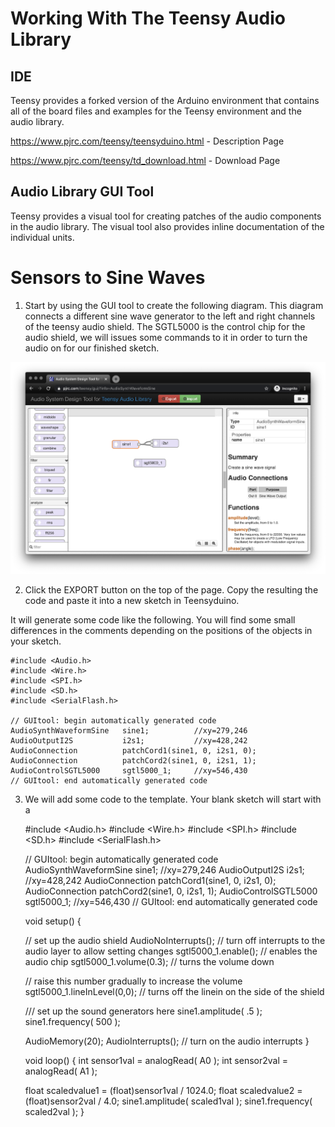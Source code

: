 Working With The Teensy Audio Library
=====================================

IDE 
---
 
Teensy provides a forked version of the Arduino environment that contains all of the board files and examples for the Teensy environment and the audio library.  

https://www.pjrc.com/teensy/teensyduino.html - Description Page 

https://www.pjrc.com/teensy/td_download.html - Download Page 

 

Audio Library GUI Tool 
----------------------
Teensy provides a visual tool for creating patches of the audio components in the audio library. The visual tool also provides inline documentation of the individual units.  

Sensors to Sine Waves
=====================

1. Start by using the GUI tool to create the following diagram. This diagram connects a different sine wave generator to the left and right channels of the teensy audio shield. The SGTL5000 is the control chip for the audio shield, we will issues some commands to it in order to turn the audio on for our finished sketch. 

![alt text](sinewavegui.png "Layout of sinewave to i2s connections")

2. Click the EXPORT button on the top of the page. Copy the resulting the code and paste it into a new sketch in Teensyduino.

It will generate some code like the following. You will find some small differences in the comments depending on the positions of the objects in your sketch. 

    #include <Audio.h> 
    #include <Wire.h> 
    #include <SPI.h> 
    #include <SD.h> 
    #include <SerialFlash.h> 

    // GUItool: begin automatically generated code 
    AudioSynthWaveformSine   sine1;          //xy=279,246 
    AudioOutputI2S           i2s1;           //xy=428,242 
    AudioConnection          patchCord1(sine1, 0, i2s1, 0); 
    AudioConnection          patchCord2(sine1, 0, i2s1, 1); 
    AudioControlSGTL5000     sgtl5000_1;     //xy=546,430 
    // GUItool: end automatically generated code 


3. We will add some code to the template. Your blank sketch will start with a 

    #include <Audio.h> 
    #include <Wire.h> 
    #include <SPI.h> 
    #include <SD.h> 
    #include <SerialFlash.h> 

    // GUItool: begin automatically generated code 
    AudioSynthWaveformSine   sine1;          //xy=279,246 
    AudioOutputI2S           i2s1;           //xy=428,242 
    AudioConnection          patchCord1(sine1, 0, i2s1, 0); 
    AudioConnection          patchCord2(sine1, 0, i2s1, 1); 
    AudioControlSGTL5000     sgtl5000_1;     //xy=546,430 
    // GUItool: end automatically generated code 

    void setup() { 

    // set up the audio shield 
    AudioNoInterrupts(); // turn off interrupts to the audio layer to allow setting changes 
    sgtl5000_1.enable(); // enables the audio chip 
    sgtl5000_1.volume(0.3); // turns  the volume down 

    // raise this number gradually to increase the volume 
    sgtl5000_1.lineInLevel(0,0); // turns off the linein on the side of the shield 

    /// set up the sound generators here 
    sine1.amplitude( .5 );  
    sine1.frequency( 500  ); 

    AudioMemory(20); 
    AudioInterrupts(); // turn on the audio interrupts 
    } 

    void loop() { 
    int sensor1val = analogRead( A0 ); 
    int sensor2val = analogRead( A1 ); 

    float scaledvalue1 = (float)sensor1val / 1024.0; 
    float scaledvalue2 = (float)sensor2val / 4.0; 
    sine1.amplitude( scaled1val ); 
    sine1.frequency( scaled2val ); 
    } 